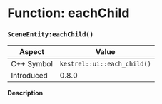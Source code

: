 
# Function: eachChild
### `SceneEntity:eachChild()`

| Aspect | Value |
| --- | --- |
| C++ Symbol | `kestrel::ui::each_child()` |
| Introduced | 0.8.0 |

**Description**


